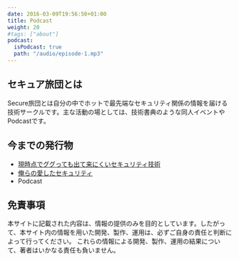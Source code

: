 ```yaml
---
date: 2016-03-09T19:56:50+01:00
title: Podcast
weight: 20
#tags: ["about"]
podcast:
  isPodcast: true
  path: "/audio/episode-1.mp3"
---
```


## セキュア旅団とは

Secure旅団とは自分の中でホットで最先端なセキュリティ関係の情報を届ける技術サークルです。主な活動の場としては、技術書典のような同人イベントやPodcastです。

## 今までの発行物
* [現時点でググっても出て来にくいセキュリティ技術](https://secure-brigade.booth.pm/items/986229)
* [俺らの愛したセキュリティ](https://booth.pm/ja/items/864595)
* Podcast

## 免責事項
本サイトに記載された内容は、情報の提供のみを目的としています。したがって、本サイト内の情報を用いた開発、製作、運用は、必ずご自身の責任と判断によって行ってください。
これらの情報による開発、製作、運用の結果について、著者はいかなる責任も負いません。
